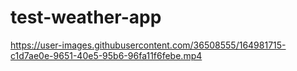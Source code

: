 # test-weather-app

https://user-images.githubusercontent.com/36508555/164981715-c1d7ae0e-9651-40e5-95b6-96fa11f6febe.mp4


